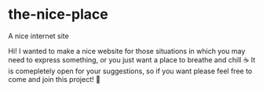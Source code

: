 # the-nice-place
A nice internet site 

Hi! I wanted to make a nice website for those situations in which you may need to express something, or you just want a place to breathe and chill ☕
It is comepletely open for your suggestions, so if you want please feel free to come and join this project! 🦆
